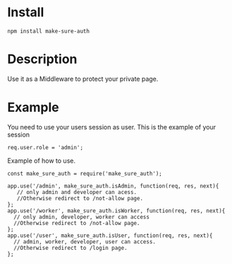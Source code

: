 # Install
```
npm install make-sure-auth
```
# Description
Use it as a Middleware to protect your private page.
# Example
You need to use your users session as user.
This is the example of your session
```
req.user.role = 'admin';

```
Example of how to use.

```
const make_sure_auth = require('make_sure_auth');

app.use('/admin', make_sure_auth.isAdmin, function(req, res, next){
   // only admin and developer can acess.
   //Otherwise redirect to /not-allow page.
};
app.use('/worker', make_sure_auth.isWorker, function(req, res, next){
  // only admin, developer, worker can access
  //Otherwise redirect to /not-allow page.
};
app.use('/user', make_sure_auth.isUser, function(req, res, next){
  // admin, worker, developer, user can access.
  //Otherwise redirect to /login page.
};

```
